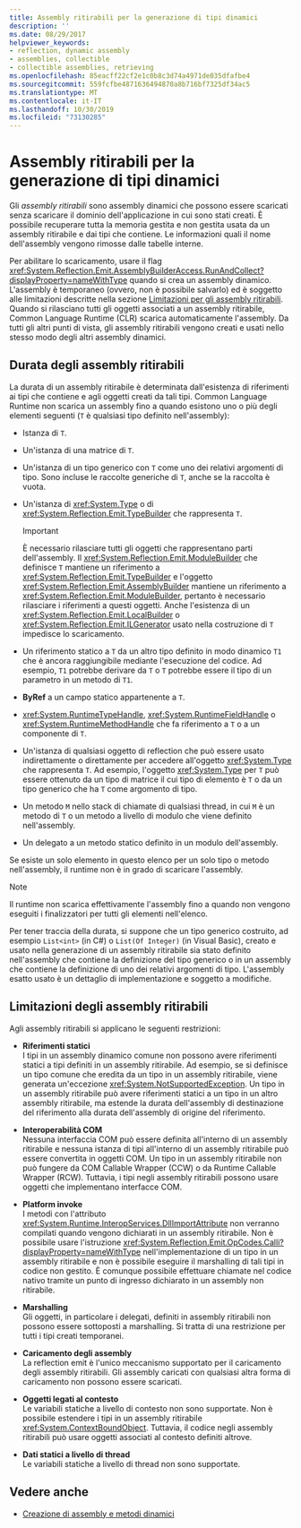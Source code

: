 ```yaml
---
title: Assembly ritirabili per la generazione di tipi dinamici
description: ''
ms.date: 08/29/2017
helpviewer_keywords:
- reflection, dynamic assembly
- assemblies, collectible
- collectible assemblies, retrieving
ms.openlocfilehash: 85eacff22cf2e1c0b8c3d74a4971de035dfafbe4
ms.sourcegitcommit: 559fcfbe4871636494870a8b716bf7325df34ac5
ms.translationtype: MT
ms.contentlocale: it-IT
ms.lasthandoff: 10/30/2019
ms.locfileid: "73130285"
---
```

# <a name="collectible-assemblies-for-dynamic-type-generation"></a>Assembly ritirabili per la generazione di tipi dinamici

Gli *assembly ritirabili* sono assembly dinamici che possono essere scaricati senza scaricare il dominio dell'applicazione in cui sono stati creati. È possibile recuperare tutta la memoria gestita e non gestita usata da un assembly ritirabile e dai tipi che contiene. Le informazioni quali il nome dell'assembly vengono rimosse dalle tabelle interne.

Per abilitare lo scaricamento, usare il flag <xref:System.Reflection.Emit.AssemblyBuilderAccess.RunAndCollect?displayProperty=nameWithType> quando si crea un assembly dinamico. L'assembly è temporaneo (ovvero, non è possibile salvarlo) ed è soggetto alle limitazioni descritte nella sezione [Limitazioni per gli assembly ritirabili](#restrictions-on-collectible-assemblies). Quando si rilasciano tutti gli oggetti associati a un assembly ritirabile, Common Language Runtime (CLR) scarica automaticamente l'assembly. Da tutti gli altri punti di vista, gli assembly ritirabili vengono creati e usati nello stesso modo degli altri assembly dinamici.

## <a name="lifetime-of-collectible-assemblies"></a>Durata degli assembly ritirabili

La durata di un assembly ritirabile è determinata dall'esistenza di riferimenti ai tipi che contiene e agli oggetti creati da tali tipi. Common Language Runtime non scarica un assembly fino a quando esistono uno o più degli elementi seguenti (`T` è qualsiasi tipo definito nell'assembly): 

- Istanza di `T`.

- Un'istanza di una matrice di `T`.
 
- Un'istanza di un tipo generico con `T` come uno dei relativi argomenti di tipo. Sono incluse le raccolte generiche di `T`, anche se la raccolta è vuota.

- Un'istanza di <xref:System.Type> o di <xref:System.Reflection.Emit.TypeBuilder> che rappresenta `T`. 

   > [!IMPORTANT]
   > È necessario rilasciare tutti gli oggetti che rappresentano parti dell'assembly. Il <xref:System.Reflection.Emit.ModuleBuilder> che definisce `T` mantiene un riferimento a <xref:System.Reflection.Emit.TypeBuilder> e l'oggetto <xref:System.Reflection.Emit.AssemblyBuilder> mantiene un riferimento a <xref:System.Reflection.Emit.ModuleBuilder>, pertanto è necessario rilasciare i riferimenti a questi oggetti. Anche l'esistenza di un <xref:System.Reflection.Emit.LocalBuilder> o <xref:System.Reflection.Emit.ILGenerator> usato nella costruzione di `T` impedisce lo scaricamento.

- Un riferimento statico a `T` da un altro tipo definito in modo dinamico `T1` che è ancora raggiungibile mediante l'esecuzione del codice. Ad esempio, `T1` potrebbe derivare da `T` o `T` potrebbe essere il tipo di un parametro in un metodo di `T1`.
 
- **ByRef** a un campo statico appartenente a `T`.

- <xref:System.RuntimeTypeHandle>, <xref:System.RuntimeFieldHandle> o <xref:System.RuntimeMethodHandle> che fa riferimento a `T` o a un componente di `T`.

- Un'istanza di qualsiasi oggetto di reflection che può essere usato indirettamente o direttamente per accedere all'oggetto <xref:System.Type> che rappresenta `T`. Ad esempio, l'oggetto <xref:System.Type> per `T` può essere ottenuto da un tipo di matrice il cui tipo di elemento è `T` o da un tipo generico che ha `T` come argomento di tipo. 

- Un metodo `M` nello stack di chiamate di qualsiasi thread, in cui `M` è un metodo di `T` o un metodo a livello di modulo che viene definito nell'assembly.

- Un delegato a un metodo statico definito in un modulo dell'assembly.

Se esiste un solo elemento in questo elenco per un solo tipo o metodo nell'assembly, il runtime non è in grado di scaricare l'assembly.

> [!NOTE]
> Il runtime non scarica effettivamente l'assembly fino a quando non vengono eseguiti i finalizzatori per tutti gli elementi nell'elenco.

Per tener traccia della durata, si suppone che un tipo generico costruito, ad esempio `List<int>` (in C#) o `List(Of Integer)` (in Visual Basic), creato e usato nella generazione di un assembly ritirabile sia stato definito nell'assembly che contiene la definizione del tipo generico o in un assembly che contiene la definizione di uno dei relativi argomenti di tipo. L'assembly esatto usato è un dettaglio di implementazione e soggetto a modifiche.
 
## <a name="restrictions-on-collectible-assemblies"></a>Limitazioni degli assembly ritirabili

Agli assembly ritirabili si applicano le seguenti restrizioni: 

- **Riferimenti statici**   
  I tipi in un assembly dinamico comune non possono avere riferimenti statici a tipi definiti in un assembly ritirabile. Ad esempio, se si definisce un tipo comune che eredita da un tipo in un assembly ritirabile, viene generata un'eccezione <xref:System.NotSupportedException>. Un tipo in un assembly ritirabile può avere riferimenti statici a un tipo in un altro assembly ritirabile, ma estende la durata dell'assembly di destinazione del riferimento alla durata dell'assembly di origine del riferimento.

- **Interoperabilità COM**   
   Nessuna interfaccia COM può essere definita all'interno di un assembly ritirabile e nessuna istanza di tipi all'interno di un assembly ritirabile può essere convertita in oggetti COM. Un tipo in un assembly ritirabile non può fungere da COM Callable Wrapper (CCW) o da Runtime Callable Wrapper (RCW). Tuttavia, i tipi negli assembly ritirabili possono usare oggetti che implementano interfacce COM.

- **Platform invoke**   
   I metodi con l'attributo <xref:System.Runtime.InteropServices.DllImportAttribute> non verranno compilati quando vengono dichiarati in un assembly ritirabile. Non è possibile usare l'istruzione <xref:System.Reflection.Emit.OpCodes.Calli?displayProperty=nameWithType> nell'implementazione di un tipo in un assembly ritirabile e non è possibile eseguire il marshalling di tali tipi in codice non gestito. È comunque possibile effettuare chiamate nel codice nativo tramite un punto di ingresso dichiarato in un assembly non ritirabile.
 
- **Marshalling**   
   Gli oggetti, in particolare i delegati, definiti in assembly ritirabili non possono essere sottoposti a marshalling. Si tratta di una restrizione per tutti i tipi creati temporanei.

- **Caricamento degli assembly**   
   La reflection emit è l'unico meccanismo supportato per il caricamento degli assembly ritirabili. Gli assembly caricati con qualsiasi altra forma di caricamento non possono essere scaricati.
 
- **Oggetti legati al contesto**    
   Le variabili statiche a livello di contesto non sono supportate. Non è possibile estendere i tipi in un assembly ritirabile <xref:System.ContextBoundObject>. Tuttavia, il codice negli assembly ritirabili può usare oggetti associati al contesto definiti altrove.

- **Dati statici a livello di thread**       
   Le variabili statiche a livello di thread non sono supportate.

## <a name="see-also"></a>Vedere anche

- [Creazione di assembly e metodi dinamici](emitting-dynamic-methods-and-assemblies.md)
